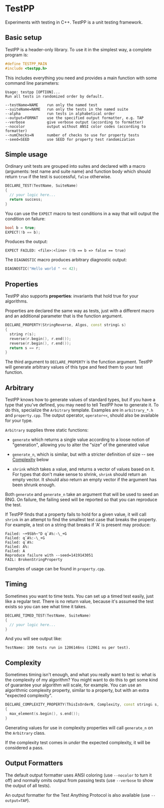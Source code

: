 # TestPP

Experiments with testing in C++. TestPP is a unit testing framework.

## Basic setup

TestPP is a header-only library. To use it in the simplest way, a complete
program is:

```cpp
#define TESTPP_MAIN
#include <testpp.h>
```

This includes everything you need and provides a main function with some command
line parameters:

```
Usage: testpp [OPTION]...
Run all tests in randomized order by default.

--testName=NAME    run only the named test
--suiteName=NAME   run only the tests in the named suite
--alpha            run tests in alphabetical order
--output=FORMAT    use the specified output formatter, e.g. TAP
--verbose          give verbose output (according to formatter)
--nocolor          output without ANSI color codes (according to formatter)
--numChecks=N      number of checks to use for property tests
--seed=SEED        use SEED for property test randomization
```

## Simple usage

Ordinary unit tests are grouped into suites and declared with a macro
(arguments: test name and suite name) and function body which should return
`true` if the test is successful, `false` otherwise.

```cpp
DECLARE_TEST(TestName, SuiteName)
{
  // your logic here...
  return success;
}
```

You can use the `EXPECT` macro to test conditions in a way that will output the
condition on failure:

```cpp
bool b = true;
EXPECT(!b == b);
```

Produces the output:

```
EXPECT FAILED: <file>:<line> (!b == b => false == true)
```

The `DIAGNOSTIC` macro produces arbitrary diagnostic output:

```cpp
DIAGNOSTIC("Hello world " << 42);
```

## Properties

TestPP also supports **properties**: invariants that hold true for your
algorithms.

Properties are declared the same way as tests, just with a different macro and an additional parameter that is the function argument.

```cpp
DECLARE_PROPERTY(StringReverse, Algos, const string& s)
{
  string r(s);
  reverse(r.begin(), r.end());
  reverse(r.begin(), r.end());
  return s == r;
}
```

The third argument to `DECLARE_PROPERTY` is the function argument. TestPP will
generate arbitrary values of this type and feed them to your test function.

## Arbitrary

TestPP knows how to generate values of standard types, but if you have a type
that you've defined, you may need to tell TestPP how to generate it. To do this,
specialize the `Arbitrary` template. Examples are in `arbitrary_*.h` and
`property.cpp`. The output operator, `operator<<`, should also be available for
your type.

`Arbitrary` supplies three static functions:

* `generate` which returns a single value according to a loose notion of
  "generation", allowing you to alter the "size" of the generated value

* `generate_n`, which is similar, but with a stricter definition of size -- see
  [Complexity](#complexity) below

* `shrink` which takes a value, and returns a vector of values based on it. For
  types that don't make sense to shrink, `shrink` should return an empty vector.
  It should also return an empty vector if the argument has been shrunk enough.

Both `generate` and `generate_n` take an argument that will be used to seed an
RNG. On failure, the failing seed will be reported so that you can reproduce the
test.

If TestPP finds that a property fails to hold for a given value, it will call
`shrink` in an attempt to find the smallest test case that breaks the property.
For example, a test on a string that breaks if 'A' is present may produce:

```
Failed: ~+9Sbh~"D q`A%:-\_+G
Failed: q`A%:-\_+G
Failed: q`A%:
Failed: A%:
Failed: A
Reproduce failure with --seed=1419143051
FAIL: BrokenStringProperty
```

Examples of usage can be found in `property.cpp`.

## Timing

Sometimes you want to time tests. You can set up a timed test easily, just like
a regular test. There is no return value, because it's assumed the test exists
so you can see what time it takes.

```cpp
DECLARE_TIMED_TEST(TestName, SuiteName)
{
  // your logic here...
}
```

And you will see output like:

`TestName: 100 tests run in 1206146ns (12061 ns per test).`

## Complexity

Sometimes timing isn't enough, and what you really want to test is: what is the
complexity of my algorithm? You might want to do this to get some kind of
guarantee your algorithm will scale, for example. You can use an algorithmic
complexity property, similar to a property, but with an extra "expected
complexity".

```cpp
DECLARE_COMPLEXITY_PROPERTY(ThisIsOrderN, Complexity, const string& s, ORDER_N)
{
  max_element(s.begin(), s.end());
}
```

Generating values for use in complexity properties will call `generate_n` on the
`Arbitrary` class.

If the complexity test comes in *under* the expected complexity, it will be
considered a pass.

## Output Formatters

The default output formatter uses ANSI coloring (use `--nocolor` to turn it off)
and normally omits output from passing tests (use `--verbose` to show the output
of all tests).

An output formatter for the Test Anything Protocol is also available (use
`--output=TAP`).
